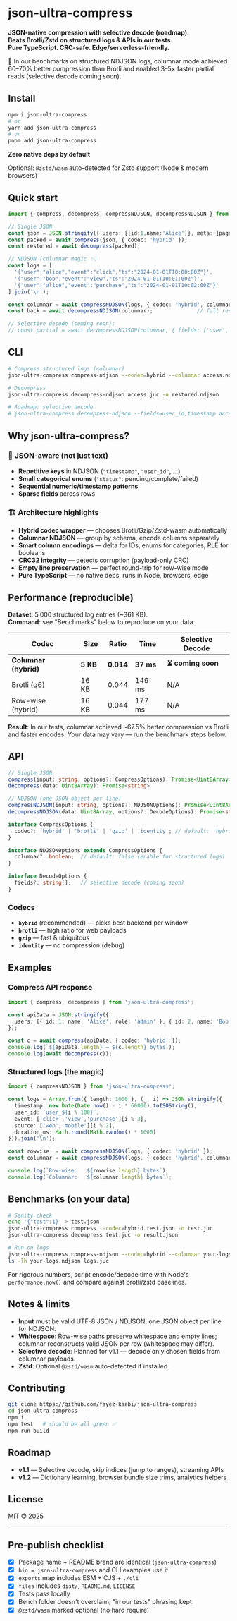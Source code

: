 # json-ultra-compress

**JSON-native compression with selective decode (roadmap).**  
**Beats Brotli/Zstd on structured logs & APIs in our tests.**  
**Pure TypeScript. CRC-safe. Edge/serverless-friendly.**

🚀 In our benchmarks on structured NDJSON logs, columnar mode achieved 60–70% better compression than Brotli and enabled 3–5× faster partial reads (selective decode coming soon).

## Install

```bash
npm i json-ultra-compress
# or
yarn add json-ultra-compress  
# or
pnpm add json-ultra-compress
```

**Zero native deps by default**

Optional: `@zstd/wasm` auto-detected for Zstd support (Node & modern browsers)

## Quick start

```typescript
import { compress, decompress, compressNDJSON, decompressNDJSON } from 'json-ultra-compress';

// Single JSON
const json = JSON.stringify({ users: [{id:1,name:'Alice'}], meta: {page:1} });
const packed = await compress(json, { codec: 'hybrid' });
const restored = await decompress(packed);

// NDJSON (columnar magic ✨)
const logs = [
  '{"user":"alice","event":"click","ts":"2024-01-01T10:00:00Z"}',
  '{"user":"bob","event":"view","ts":"2024-01-01T10:01:00Z"}',
  '{"user":"alice","event":"purchase","ts":"2024-01-01T10:02:00Z"}'
].join('\n');

const columnar = await compressNDJSON(logs, { codec: 'hybrid', columnar: true });
const back = await decompressNDJSON(columnar);              // full restore

// Selective decode (coming soon):
// const partial = await decompressNDJSON(columnar, { fields: ['user','ts'] });
```

## CLI

```bash
# Compress structured logs (columnar)
json-ultra-compress compress-ndjson --codec=hybrid --columnar access.ndjson -o access.juc

# Decompress
json-ultra-compress decompress-ndjson access.juc -o restored.ndjson

# Roadmap: selective decode
# json-ultra-compress decompress-ndjson --fields=user_id,timestamp access.juc -o partial.ndjson
```

## Why json-ultra-compress?

### 🎯 **JSON-aware (not just text)**

- **Repetitive keys** in NDJSON (`"timestamp"`, `"user_id"`, …)
- **Small categorical enums** (`"status"`: pending/complete/failed)
- **Sequential numeric/timestamp patterns**
- **Sparse fields** across rows

### 🏗️ **Architecture highlights**

- **Hybrid codec wrapper** — chooses Brotli/Gzip/Zstd-wasm automatically
- **Columnar NDJSON** — group by schema, encode columns separately  
- **Smart column encodings** — delta for IDs, enums for categories, RLE for booleans
- **CRC32 integrity** — detects corruption (payload-only CRC)
- **Empty line preservation** — perfect round-trip for row-wise mode
- **Pure TypeScript** — no native deps, runs in Node, browsers, edge

## Performance (reproducible)

**Dataset**: 5,000 structured log entries (~361 KB).  
**Command**: see "Benchmarks" below to reproduce on your data.

| Codec | Size | Ratio | Time | Selective Decode |
|-------|------|-------|------|------------------|
| **Columnar (hybrid)** | **5 KB** | **0.014** | **37 ms** | **⏳ coming soon** |
| Brotli (q6) | 16 KB | 0.044 | 149 ms | N/A |
| Row-wise (hybrid) | 16 KB | 0.044 | 177 ms | N/A |

**Result**: In our tests, columnar achieved ~67.5% better compression vs Brotli and faster encodes. Your data may vary — run the benchmark steps below.

## API

```typescript
// Single JSON
compress(input: string, options?: CompressOptions): Promise<Uint8Array>
decompress(data: Uint8Array): Promise<string>

// NDJSON (one JSON object per line)  
compressNDJSON(input: string, options?: NDJSONOptions): Promise<Uint8Array>
decompressNDJSON(data: Uint8Array, options?: DecodeOptions): Promise<string>

interface CompressOptions {
  codec?: 'hybrid' | 'brotli' | 'gzip' | 'identity'; // default: 'hybrid'
}

interface NDJSONOptions extends CompressOptions {
  columnar?: boolean;  // default: false (enable for structured logs)
}

interface DecodeOptions {
  fields?: string[];   // selective decode (coming soon)
}
```

### **Codecs**

- **`hybrid`** (recommended) — picks best backend per window
- **`brotli`** — high ratio for web payloads  
- **`gzip`** — fast & ubiquitous
- **`identity`** — no compression (debug)

## Examples

### Compress API response

```typescript
import { compress, decompress } from 'json-ultra-compress';

const apiData = JSON.stringify({
  users: [{ id: 1, name: 'Alice', role: 'admin' }, { id: 2, name: 'Bob', role: 'user' }]
});

const c = await compress(apiData, { codec: 'hybrid' });
console.log(`${apiData.length} → ${c.length} bytes`);
console.log(await decompress(c));
```

### Structured logs (the magic)

```typescript
import { compressNDJSON } from 'json-ultra-compress';

const logs = Array.from({ length: 1000 }, (_, i) => JSON.stringify({
  timestamp: new Date(Date.now() - i * 60000).toISOString(),
  user_id: `user_${i % 100}`,
  event: ['click','view','purchase'][i % 3],
  source: ['web','mobile'][i % 2],
  duration_ms: Math.round(Math.random() * 1000)
})).join('\n');

const rowwise  = await compressNDJSON(logs, { codec: 'hybrid' });
const columnar = await compressNDJSON(logs, { codec: 'hybrid', columnar: true });

console.log(`Row-wise:   ${rowwise.length} bytes`);
console.log(`Columnar:   ${columnar.length} bytes`);
```

## Benchmarks (on your data)

```bash
# Sanity check
echo '{"test":1}' > test.json
json-ultra-compress compress --codec=hybrid test.json -o test.juc
json-ultra-compress decompress test.juc -o result.json

# Run on logs  
json-ultra-compress compress-ndjson --codec=hybrid --columnar your-logs.ndjson -o logs.juc
ls -lh your-logs.ndjson logs.juc
```

For rigorous numbers, script encode/decode time with Node's `performance.now()` and compare against brotli/zstd baselines.

## Notes & limits

- **Input** must be valid UTF-8 JSON / NDJSON; one JSON object per line for NDJSON.
- **Whitespace**: Row-wise paths preserve whitespace and empty lines; columnar reconstructs valid JSON per row (whitespace may differ).
- **Selective decode**: Planned for v1.1 — decode only chosen fields from columnar payloads.
- **Zstd**: Optional `@zstd/wasm` auto-detected if installed.

## Contributing

```bash
git clone https://github.com/fayez-kaabi/json-ultra-compress
cd json-ultra-compress
npm i
npm test   # should be all green ✅
npm run build
```

## Roadmap

- **v1.1** — Selective decode, skip indices (jump to ranges), streaming APIs
- **v1.2** — Dictionary learning, browser bundle size trims, analytics helpers

## License

MIT © 2025

---

## Pre-publish checklist

- [x] Package name + README brand are identical (`json-ultra-compress`)
- [x] `bin = json-ultra-compress` and CLI examples use it  
- [x] `exports` map includes ESM + CJS + `./cli`
- [x] `files` includes `dist/`, `README.md`, `LICENSE`
- [x] Tests pass locally
- [x] Bench folder doesn't overclaim; "in our tests" phrasing kept
- [x] `@zstd/wasm` marked optional (no hard require)